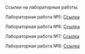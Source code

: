 Ссылки на лабораторные работы:

Лабораторная работа №5: [Ссылка](https://github.com/niikmynick/ConsoleAppLab)

Лабораторная работа №6: [Ссылка](https://github.com/glebmavi/Lab6_Prog_2023)

Лабораторная работа №7: [Ссылка](https://github.com/niikmynick/Lab7)

Лабораторная работа №8: [Ссылка](https://github.com/niikmynick/Lab8)